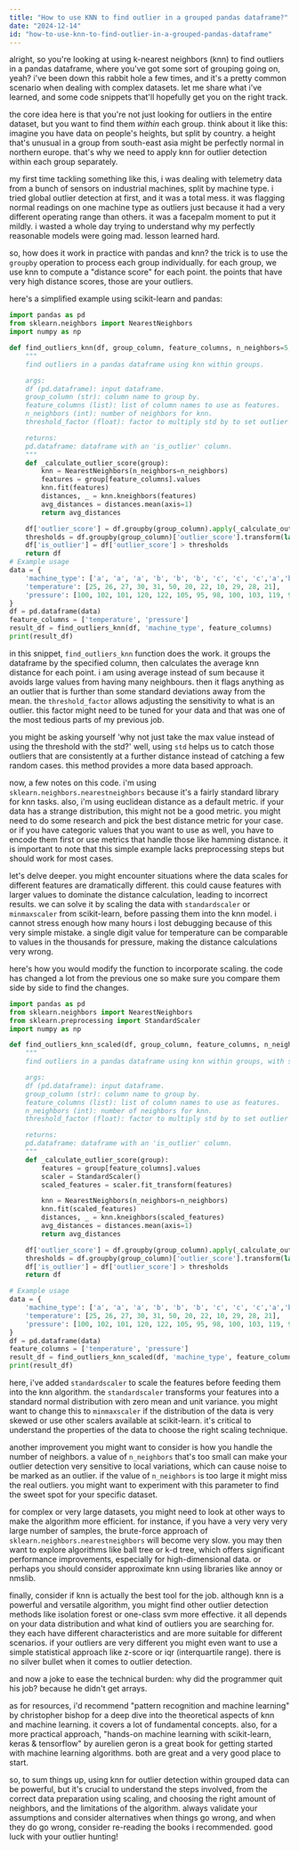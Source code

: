 ```yaml
---
title: "How to use KNN to find outlier in a grouped pandas dataframe?"
date: "2024-12-14"
id: "how-to-use-knn-to-find-outlier-in-a-grouped-pandas-dataframe"
---
```


alright, so you're looking at using k-nearest neighbors (knn) to find outliers in a pandas dataframe, where you've got some sort of grouping going on, yeah? i've been down this rabbit hole a few times, and it's a pretty common scenario when dealing with complex datasets. let me share what i've learned, and some code snippets that'll hopefully get you on the right track.

the core idea here is that you're not just looking for outliers in the entire dataset, but you want to find them *within* each group. think about it like this: imagine you have data on people's heights, but split by country. a height that's unusual in a group from south-east asia might be perfectly normal in northern europe. that's why we need to apply knn for outlier detection within each group separately.

my first time tackling something like this, i was dealing with telemetry data from a bunch of sensors on industrial machines, split by machine type. i tried global outlier detection at first, and it was a total mess. it was flagging normal readings on one machine type as outliers just because it had a very different operating range than others. it was a facepalm moment to put it mildly. i wasted a whole day trying to understand why my perfectly reasonable models were going mad. lesson learned hard.

so, how does it work in practice with pandas and knn? the trick is to use the `groupby` operation to process each group individually. for each group, we use knn to compute a "distance score" for each point. the points that have very high distance scores, those are your outliers.

here's a simplified example using scikit-learn and pandas:

```python
import pandas as pd
from sklearn.neighbors import NearestNeighbors
import numpy as np

def find_outliers_knn(df, group_column, feature_columns, n_neighbors=5, threshold_factor=2.0):
    """
    find outliers in a pandas dataframe using knn within groups.

    args:
    df (pd.dataframe): input dataframe.
    group_column (str): column name to group by.
    feature_columns (list): list of column names to use as features.
    n_neighbors (int): number of neighbors for knn.
    threshold_factor (float): factor to multiply std by to set outlier threshold.

    returns:
    pd.dataframe: dataframe with an 'is_outlier' column.
    """
    def _calculate_outlier_score(group):
        knn = NearestNeighbors(n_neighbors=n_neighbors)
        features = group[feature_columns].values
        knn.fit(features)
        distances, _ = knn.kneighbors(features)
        avg_distances = distances.mean(axis=1)
        return avg_distances

    df['outlier_score'] = df.groupby(group_column).apply(_calculate_outlier_score).values
    thresholds = df.groupby(group_column)['outlier_score'].transform(lambda x: x.mean() + threshold_factor * x.std())
    df['is_outlier'] = df['outlier_score'] > thresholds
    return df
# Example usage
data = {
    'machine_type': ['a', 'a', 'a', 'b', 'b', 'b', 'c', 'c', 'c','a','b','c'],
    'temperature': [25, 26, 27, 30, 31, 50, 20, 22, 10, 29, 28, 21],
    'pressure': [100, 102, 101, 120, 122, 105, 95, 98, 100, 103, 119, 96]
}
df = pd.dataframe(data)
feature_columns = ['temperature', 'pressure']
result_df = find_outliers_knn(df, 'machine_type', feature_columns)
print(result_df)
```

in this snippet, `find_outliers_knn` function does the work. it groups the dataframe by the specified column, then calculates the average knn distance for each point. i am using average instead of sum because it avoids large values from having many neighbours. then it flags anything as an outlier that is further than some standard deviations away from the mean. the `threshold_factor` allows adjusting the sensitivity to what is an outlier. this factor might need to be tuned for your data and that was one of the most tedious parts of my previous job.

you might be asking yourself 'why not just take the max value instead of using the threshold with the std?' well, using `std` helps us to catch those outliers that are consistently at a further distance instead of catching a few random cases. this method provides a more data based approach.

now, a few notes on this code. i'm using `sklearn.neighbors.nearestneighbors` because it's a fairly standard library for knn tasks. also, i'm using euclidean distance as a default metric. if your data has a strange distribution, this might not be a good metric. you might need to do some research and pick the best distance metric for your case. or if you have categoric values that you want to use as well, you have to encode them first or use metrics that handle those like hamming distance. it is important to note that this simple example lacks preprocessing steps but should work for most cases.

let's delve deeper. you might encounter situations where the data scales for different features are dramatically different. this could cause features with larger values to dominate the distance calculation, leading to incorrect results. we can solve it by scaling the data with `standardscaler` or `minmaxscaler` from scikit-learn, before passing them into the knn model. i cannot stress enough how many hours i lost debugging because of this very simple mistake. a single digit value for temperature can be comparable to values in the thousands for pressure, making the distance calculations very wrong.

here's how you would modify the function to incorporate scaling. the code has changed a lot from the previous one so make sure you compare them side by side to find the changes.

```python
import pandas as pd
from sklearn.neighbors import NearestNeighbors
from sklearn.preprocessing import StandardScaler
import numpy as np

def find_outliers_knn_scaled(df, group_column, feature_columns, n_neighbors=5, threshold_factor=2.0):
    """
    find outliers in a pandas dataframe using knn within groups, with scaling.

    args:
    df (pd.dataframe): input dataframe.
    group_column (str): column name to group by.
    feature_columns (list): list of column names to use as features.
    n_neighbors (int): number of neighbors for knn.
    threshold_factor (float): factor to multiply std by to set outlier threshold.

    returns:
    pd.dataframe: dataframe with an 'is_outlier' column.
    """
    def _calculate_outlier_score(group):
        features = group[feature_columns].values
        scaler = StandardScaler()
        scaled_features = scaler.fit_transform(features)

        knn = NearestNeighbors(n_neighbors=n_neighbors)
        knn.fit(scaled_features)
        distances, _ = knn.kneighbors(scaled_features)
        avg_distances = distances.mean(axis=1)
        return avg_distances

    df['outlier_score'] = df.groupby(group_column).apply(_calculate_outlier_score).values
    thresholds = df.groupby(group_column)['outlier_score'].transform(lambda x: x.mean() + threshold_factor * x.std())
    df['is_outlier'] = df['outlier_score'] > thresholds
    return df

# Example usage
data = {
    'machine_type': ['a', 'a', 'a', 'b', 'b', 'b', 'c', 'c', 'c','a','b','c'],
    'temperature': [25, 26, 27, 30, 31, 50, 20, 22, 10, 29, 28, 21],
    'pressure': [100, 102, 101, 120, 122, 105, 95, 98, 100, 103, 119, 96]
}
df = pd.dataframe(data)
feature_columns = ['temperature', 'pressure']
result_df = find_outliers_knn_scaled(df, 'machine_type', feature_columns)
print(result_df)
```

here, i've added `standardscaler` to scale the features before feeding them into the knn algorithm. the `standardscaler` transforms your features into a standard normal distribution with zero mean and unit variance. you might want to change this to `minmaxscaler` if the distribution of the data is very skewed or use other scalers available at scikit-learn. it's critical to understand the properties of the data to choose the right scaling technique.

another improvement you might want to consider is how you handle the number of neighbors. a value of `n_neighbors` that's too small can make your outlier detection very sensitive to local variations, which can cause noise to be marked as an outlier. if the value of `n_neighbors` is too large it might miss the real outliers. you might want to experiment with this parameter to find the sweet spot for your specific dataset.

for complex or very large datasets, you might need to look at other ways to make the algorithm more efficient. for instance, if you have a very very very large number of samples, the brute-force approach of `sklearn.neighbors.nearestneighbors` will become very slow. you may then want to explore algorithms like ball tree or k-d tree, which offers significant performance improvements, especially for high-dimensional data. or perhaps you should consider approximate knn using libraries like annoy or nmslib.

finally, consider if knn is actually the best tool for the job. although knn is a powerful and versatile algorithm, you might find other outlier detection methods like isolation forest or one-class svm more effective. it all depends on your data distribution and what kind of outliers you are searching for. they each have different characteristics and are more suitable for different scenarios. if your outliers are very different you might even want to use a simple statistical approach like z-score or iqr (interquartile range). there is no silver bullet when it comes to outlier detection.

and now a joke to ease the technical burden: why did the programmer quit his job? because he didn't get arrays.

as for resources, i'd recommend "pattern recognition and machine learning" by christopher bishop for a deep dive into the theoretical aspects of knn and machine learning. it covers a lot of fundamental concepts. also, for a more practical approach, "hands-on machine learning with scikit-learn, keras & tensorflow" by aurelien geron is a great book for getting started with machine learning algorithms. both are great and a very good place to start.

so, to sum things up, using knn for outlier detection within grouped data can be powerful, but it's crucial to understand the steps involved, from the correct data preparation using scaling, and choosing the right amount of neighbors, and the limitations of the algorithm. always validate your assumptions and consider alternatives when things go wrong, and when they do go wrong, consider re-reading the books i recommended. good luck with your outlier hunting!
